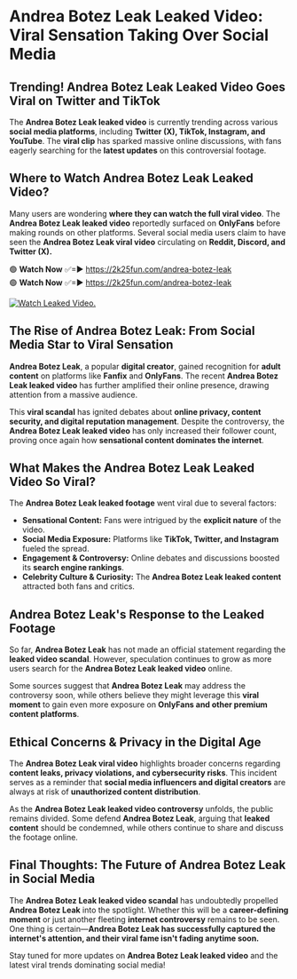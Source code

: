 # Andrea Botez Leak Leaked Video: Viral Sensation Taking Over Social Media

## **Trending! Andrea Botez Leak Leaked Video Goes Viral on Twitter and TikTok**
The **Andrea Botez Leak leaked video** is currently trending across various **social media platforms**, including **Twitter (X), TikTok, Instagram, and YouTube**. The **viral clip** has sparked massive online discussions, with fans eagerly searching for the **latest updates** on this controversial footage.

## **Where to Watch Andrea Botez Leak Leaked Video?**
Many users are wondering **where they can watch the full viral video**. The **Andrea Botez Leak leaked video** reportedly surfaced on **OnlyFans** before making rounds on other platforms. Several social media users claim to have seen the **Andrea Botez Leak viral video** circulating on **Reddit, Discord, and Twitter (X).**

🟢 **Watch Now** ✅=► https://2k25fun.com/andrea-botez-leak  
🟢 **Watch Now** ✅=► https://2k25fun.com/andrea-botez-leak  

[![Watch Leaked Video.](https://miro.medium.com/v2/resize:fit:828/format:webp/1*cilzJN44JGOrTw9NJCrNHA.gif "Watch Leaked Video")](https://2k25fun.com/andrea-botez-leak)

## **The Rise of Andrea Botez Leak: From Social Media Star to Viral Sensation**
**Andrea Botez Leak**, a popular **digital creator**, gained recognition for **adult content** on platforms like **Fanfix** and **OnlyFans**. The recent **Andrea Botez Leak leaked video** has further amplified their online presence, drawing attention from a massive audience.

This **viral scandal** has ignited debates about **online privacy, content security, and digital reputation management**. Despite the controversy, the **Andrea Botez Leak leaked video** has only increased their follower count, proving once again how **sensational content dominates the internet**.

## **What Makes the Andrea Botez Leak Leaked Video So Viral?**
The **Andrea Botez Leak leaked footage** went viral due to several factors:
- **Sensational Content:** Fans were intrigued by the **explicit nature** of the video.
- **Social Media Exposure:** Platforms like **TikTok, Twitter, and Instagram** fueled the spread.
- **Engagement & Controversy:** Online debates and discussions boosted its **search engine rankings**.
- **Celebrity Culture & Curiosity:** The **Andrea Botez Leak leaked content** attracted both fans and critics.

## **Andrea Botez Leak's Response to the Leaked Footage**
So far, **Andrea Botez Leak** has not made an official statement regarding the **leaked video scandal**. However, speculation continues to grow as more users search for the **Andrea Botez Leak leaked video** online.

Some sources suggest that **Andrea Botez Leak** may address the controversy soon, while others believe they might leverage this **viral moment** to gain even more exposure on **OnlyFans and other premium content platforms**.

## **Ethical Concerns & Privacy in the Digital Age**
The **Andrea Botez Leak viral video** highlights broader concerns regarding **content leaks, privacy violations, and cybersecurity risks**. This incident serves as a reminder that **social media influencers and digital creators** are always at risk of **unauthorized content distribution**.

As the **Andrea Botez Leak leaked video controversy** unfolds, the public remains divided. Some defend **Andrea Botez Leak**, arguing that **leaked content** should be condemned, while others continue to share and discuss the footage online.

## **Final Thoughts: The Future of Andrea Botez Leak in Social Media**
The **Andrea Botez Leak leaked video scandal** has undoubtedly propelled **Andrea Botez Leak** into the spotlight. Whether this will be a **career-defining moment** or just another fleeting **internet controversy** remains to be seen. One thing is certain—**Andrea Botez Leak has successfully captured the internet's attention, and their viral fame isn't fading anytime soon.**

Stay tuned for more updates on **Andrea Botez Leak leaked video** and the latest viral trends dominating social media!